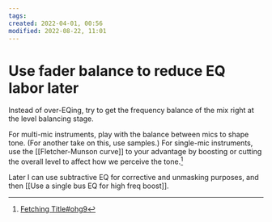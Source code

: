 ```yaml
---
tags: 
created: 2022-04-01, 00:56
modified: 2022-08-22, 11:01
---
```


# Use fader balance to reduce EQ labor later
Instead of over-EQing, try to get the frequency balance of the mix right at the level balancing stage.

For multi-mic instruments, play with the balance between mics to shape tone. (For another take on this, use samples.) For single-mic instruments, use the [[Fletcher-Munson curve]] to your advantage by boosting or cutting the overall level to affect how we perceive the tone.[^1]

Later I can use subtractive EQ for corrective and unmasking purposes, and then [[Use a single bus EQ for high freq boost]].

[^1]: [Fetching Title#ohg9](https://youtu.be/6sdhT4JhEz0)